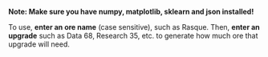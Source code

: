 __Note: Make sure you have numpy, matplotlib, sklearn and json installed!__

To use, **enter an ore name** (case sensitive), such as Rasque. 
Then, **enter an upgrade** such as Data 68, Research 35, etc. to generate how much ore that upgrade will need.
